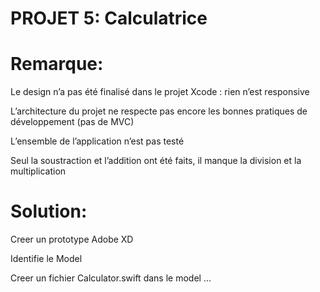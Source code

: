 # PROJET 5: Calculatrice

# Remarque:

Le design n’a pas été finalisé dans le projet Xcode : rien n’est responsive 

L’architecture du projet ne respecte pas encore les bonnes pratiques de développement (pas de MVC)

L’ensemble de l’application n’est pas testé

Seul la soustraction et l’addition ont été faits, il manque la division et la multiplication



# Solution:

Creer un prototype  Adobe XD

Identifie  le Model 

Creer un fichier Calculator.swift dans le model 
...
